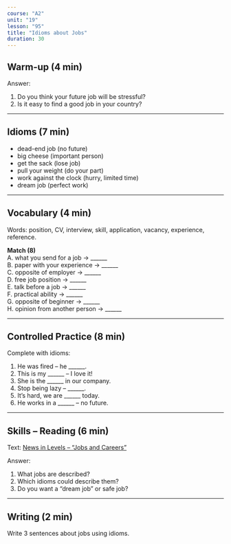 ```yaml
---
course: "A2"
unit: "19"
lesson: "95"
title: "Idioms about Jobs"
duration: 30
---
```


## Warm-up (4 min)
Answer:
1. Do you think your future job will be stressful?  
2. Is it easy to find a good job in your country?  

-------

## Idioms (7 min)
- dead-end job (no future)  
- big cheese (important person)  
- get the sack (lose job)  
- pull your weight (do your part)  
- work against the clock (hurry, limited time)  
- dream job (perfect work)  

-------

## Vocabulary (4 min)
Words: position, CV, interview, skill, application, vacancy, experience, reference.  

**Match (8)**  
A. what you send for a job → ______  
B. paper with your experience → ______  
C. opposite of employer → ______  
D. free job position → ______  
E. talk before a job → ______  
F. practical ability → ______  
G. opposite of beginner → ______  
H. opinion from another person → ______  

-------

## Controlled Practice (8 min)
Complete with idioms:  
1. He was fired – he ______.  
2. This is my ______ – I love it!  
3. She is the ______ in our company.  
4. Stop being lazy – ______.  
5. It’s hard, we are ______ today.  
6. He works in a ______ – no future.  

-------

## Skills – Reading (6 min)
Text: [News in Levels – “Jobs and Careers”](https://www.newsinlevels.com/)  

Answer:  
1. What jobs are described?  
2. Which idioms could describe them?  
3. Do you want a “dream job” or safe job?  

-------

## Writing (2 min)
Write 3 sentences about jobs using idioms.
